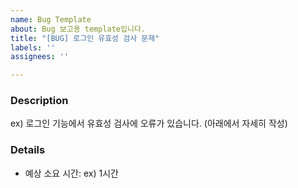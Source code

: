 ```yaml
---
name: Bug Template
about: Bug 보고용 template입니다.
title: "[BUG] 로그인 유효성 검사 문제"
labels: ''
assignees: ''

---
```


<!--
[BUG]: 버그가 수정해야할 필요가 있을 때 사용합니다.

`In progress`로 변경하기 전에 `Assignees`에 본인을 추가해주세요.
-->
### Description

ex) 로그인 기능에서 유효성 검사에 오류가 있습니다. (아래에서 자세히 작성)

### Details

- 예상 소요 시간: ex) 1시간
